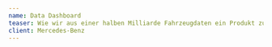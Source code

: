 ```yaml
---
name: Data Dashboard
teaser: Wie wir aus einer halben Milliarde Fahrzeugdaten ein Produkt zur Überwachung von Verkehr und Infrastruktur entwickelt haben
client: Mercedes-Benz
---
```

